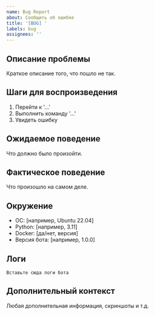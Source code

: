 ```yaml
---
name: Bug Report
about: Сообщить об ошибке
title: '[BUG] '
labels: bug
assignees: ''
---
```


## Описание проблемы
Краткое описание того, что пошло не так.

## Шаги для воспроизведения
1. Перейти к '...'
2. Выполнить команду '...'
3. Увидеть ошибку

## Ожидаемое поведение
Что должно было произойти.

## Фактическое поведение
Что произошло на самом деле.

## Окружение
- ОС: [например, Ubuntu 22.04]
- Python: [например, 3.11]
- Docker: [да/нет, версия]
- Версия бота: [например, 1.0.0]

## Логи
```
Вставьте сюда логи бота
```

## Дополнительный контекст
Любая дополнительная информация, скриншоты и т.д.

